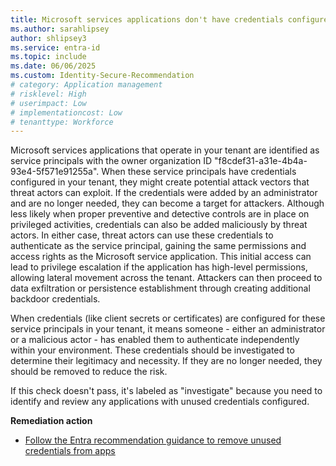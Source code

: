 ```yaml
---
title: Microsoft services applications don't have credentials configured 
ms.author: sarahlipsey
author: shlipsey3
ms.service: entra-id
ms.topic: include
ms.date: 06/06/2025
ms.custom: Identity-Secure-Recommendation
# category: Application management
# risklevel: High
# userimpact: Low
# implementationcost: Low
# tenanttype: Workforce
---
```

Microsoft services applications that operate in your tenant are identified as service principals with the owner organization ID "f8cdef31-a31e-4b4a-93e4-5f571e91255a". When these service principals have credentials configured in your tenant, they might create potential attack vectors that threat actors can exploit. If the credentials were added by an administrator and are no longer needed, they can become a target for attackers. Although less likely when proper preventive and detective controls are in place on privileged activities, credentials can also be added maliciously by threat actors. In either case, threat actors can use these credentials to authenticate as the service principal, gaining the same permissions and access rights as the Microsoft service application. This initial access can lead to privilege escalation if the application has high-level permissions, allowing lateral movement across the tenant. Attackers can then proceed to data exfiltration or persistence establishment through creating additional backdoor credentials.

When credentials (like client secrets or certificates) are configured for these service principals in your tenant, it means someone - either an administrator or a malicious actor - has enabled them to authenticate independently within your environment. These credentials should be investigated to determine their legitimacy and necessity. If they are no longer needed, they should be removed to reduce the risk. 

If this check doesn't pass, it's labeled as "investigate" because you need to identify and review any applications with unused credentials configured. 

**Remediation action**

- [Follow the Entra recommendation guidance to remove unused credentials from apps](../../identity/monitoring-health/recommendation-remove-unused-credential-from-apps.md)
